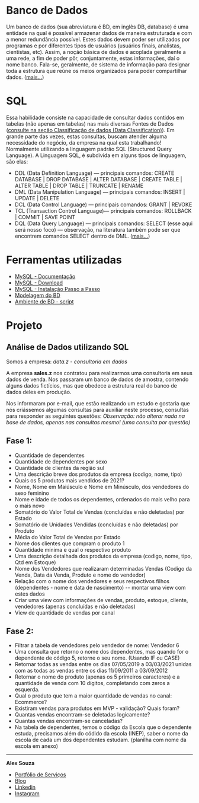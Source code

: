 # Banco de Dados

Um banco de dados (sua abreviatura é BD, em inglês DB, database) é uma entidade na qual é possível armazenar dados de maneira estruturada e com a menor redundância possível. Estes dados devem poder ser utilizados por programas e por diferentes tipos de usuários (usuários finais, analistas, cientistas, etc). Assim, a noção básica de dados é acoplada geralmente a uma rede, a fim de poder pôr, conjuntamente, estas informações, daí o nome banco. Fala-se, geralmente, de sistema de informação para designar toda a estrutura que reúne os meios organizados para poder compartilhar dados. ([mais...](https://blogdozouza.wordpress.com/dados/estruturados/banco-de-dados/))

# SQL
Essa habilidade consiste na capacidade de consultar dados contidos em tabelas (não apenas em tabelas) nas mais diversas Fontes de Dados ([consulte na seção Classificação de dados (Data Classification)](https://medium.com/blog-do-zouza/dos-dados-at%C3%A9-a-tomada-de-decis%C3%A3o-534f61abd3cb)). Em grande parte das vezes, estas consultas, buscam atender alguma necessidade do negócio, da empresa na qual esta trabalhando!
Normalmente utilizando a linguagem padrão SQL (Structured Query Language). A Linguagem SQL, é subdivida em alguns tipos de linguagem, são elas:
- DDL (Data Definition Language) — principais comandos: CREATE DATABASE | DROP DATABASE | ALTER DATABASE | CREATE TABLE | ALTER TABLE | DROP TABLE | TRUNCATE | RENAME
- DML (Data Manipulation Language) — principais comandos: INSERT | UPDATE | DELETE
- DCL (Data Control Language) — principais comandos: GRANT | REVOKE
- TCL (Transaction Control Language)— principais comandos: ROLLBACK | COMMIT | SAVE POINT
- DQL (Data Query Language) — principais comandos: SELECT (esse aqui será nosso foco) — observação, na literatura também pode ser que encontrem comandos SELECT dentro de DML. ([mais...](https://medium.com/@aasouzaconsult/sql-para-an%C3%A1lise-de-dados-2183f746f2e1))

# Ferramentas utilizadas
- [MySQL - Documentação](https://dev.mysql.com/doc/)
- [MySQL - Download](https://dev.mysql.com/downloads/mysql/)
- [MySQL - Instalação Passo a Passo](https://dicasdeprogramacao.com.br/como-instalar-o-mysql-no-windows/)
- [Modelagem do BD](https://github.com/aasouzaconsult/banco-de-dados-para-analistas-e-cientistas-de-dados/blob/main/1.%20Modelagem_BD_ERP.png)
- [Ambiente de BD - script](https://github.com/aasouzaconsult/banco-de-dados-para-analistas-e-cientistas-de-dados/blob/main/1.%20Script_Criacao_BD_ERP.sql)

# Projeto

**Análise de Dados utilizando SQL**
-----------------------------------
Somos a empresa: *data.z - consultoria em dados*

A empresa **sales.z** nos contratou para realizarmos uma consultoria em seus dados de venda. Nos passaram um banco de dados de amostra, contendo alguns dados fictícios, mas que obedece a estrutura real do banco de dados deles em produção.

Nos informaram por e-mail, que estão realizando um estudo e gostaria que nós criássemos algumas consultas para auxiliar neste processo, consultas para responder as seguintes questões: 
*Observação: não alterar nada na base de dados, apenas nas consultas mesmo! (uma consulta por questão)*

Fase 1:
-------
- Quantidade de dependentes
- Quantidade de dependentes por sexo
- Quantidade de clientes da região sul
- Uma descrição breve dos produtos da empresa (codigo, nome, tipo)
- Quais os 5 produtos mais vendidos de 2021?
- Nome, Nome em Maiúsculo e Nome em Minúsculo, dos vendedores do sexo feminino
- Nome e idade de todos os dependentes, ordenados do mais velho para o mais novo
- Somatório do Valor Total de Vendas (concluídas e não deletadas) por Estado
- Somatório de Unidades Vendidas (concluídas e não deletadas) por Produto
- Média do Valor Total de Vendas por Estado
- Nome dos clientes que compram o produto 1
- Quantidade mínima e qual o respectivo produto
- Uma descrição detalhada dos produtos da empresa (codigo, nome, tipo, Qtd em Estoque)
- Nome dos Vendedores que realizaram determinadas Vendas (Codigo da Venda, Data da Venda, Produto e nome do vendedor)
- Relação com o nome dos vendedores e seus respectivos filhos (dependentes - nome e data de nascimento) -- montar uma view com estes dados
- Criar uma view com informações de vendas, produto, estoque, cliente, vendedores (apenas concluídas e não deletadas)
- View de quantidade de vendas por canal

Fase 2:
-------
- Filtrar a tabela de vendedores pelo vendedor de nome: Vendedor 6
- Uma consulta que retorno o nome dos dependentes, mas quando for o dependente de código 5, retorne o seu nome. (Usando IF ou CASE)
- Retornar todas as vendas entre os dias 07/05/2019 a 03/03/2021 unidas com as todas as vendas entre os dias 11/09/2011 a 03/09/2012
- Retornar o nome do produto (apenas os 5 primeiros caracteres) e a quantidade de venda com 10 dígitos, completando com zeros a esquerda.
- Qual o produto que tem a maior quantidade de vendas no canal: Ecommerce?
- Existiram vendas para produtos em MVP - validação? Quais foram?
- Quantas vendas encontram-se deletadas logicamente?
- Quantas vendas encontram-se canceladas?
- Na tabela de dependentes, temos o código da Escola que o dependente estuda, precisamos além do códido da escola (INEP), saber o nome da escola de cada um dos dependentes estudam. (planilha com nome da escola em anexo)

-----------
**Alex Souza**
- [Portfólio de Serviços](https://github.com/aasouzaconsult/Cientista-de-Dados)
- [Blog](https://blogdozouza.wordpress.com/)
- [Linkedin](https://www.linkedin.com/in/alex-souza/)
- [Instagram](https://www.instagram.com/alexsouzamsc/)
